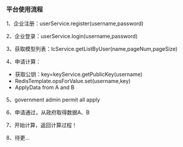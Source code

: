 ### 平台使用流程
1、企业注册：userService.register(username,password)

2、企业登录：userService.login(username,password)

3、获取模型列表：lcService.getListByUser(name,pageNum,pageSize)

4、申请计算：

- 获取公钥：key=keyService.getPublicKey(username)
- RedisTemplate.opsForValue.set(username,key)
- ApplyData from A and B

5、government admin permit all apply

6、申请通过，从政府取得数据A、B

7、开始计算，返回计算过程！

8、待更...